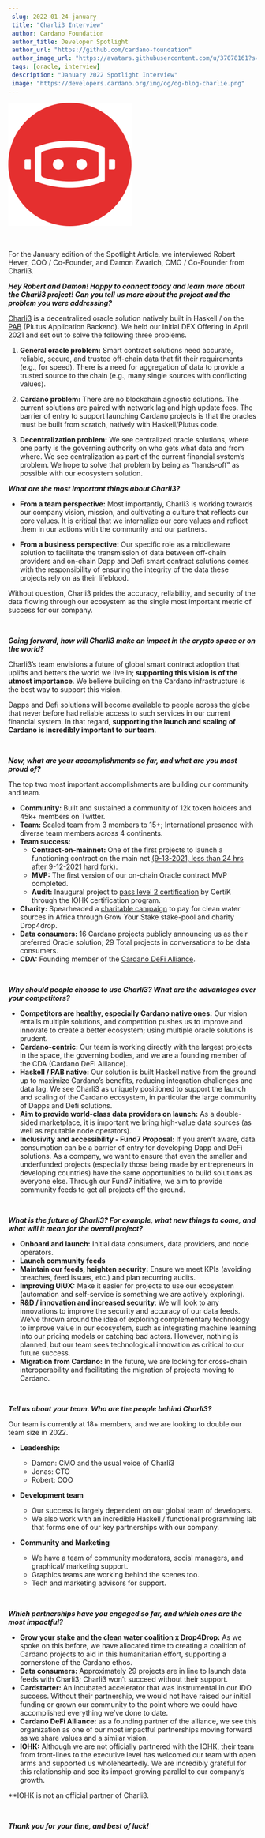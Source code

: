 ```yaml
---
 slug: 2022-01-24-january
 title: "Charli3 Interview"
 author: Cardano Foundation
 author_title: Developer Spotlight
 author_url: "https://github.com/cardano-foundation"
 author_image_url: "https://avatars.githubusercontent.com/u/37078161?s=200&v=4"
 tags: [oracle, interview]
 description: "January 2022 Spotlight Interview"
 image: "https://developers.cardano.org/img/og/og-blog-charlie.png"
---
```


 ![title image](../static/img/devblog/charli3.png)

 <br />

 For the January edition of the Spotlight Article, we interviewed Robert Hever, COO / Co-Founder, and Damon Zwarich, CMO / Co-Founder from Charli3.
 <br />

 **_Hey Robert and Damon! Happy to connect today and learn more about the Charli3 project! Can you tell us more about the project and the problem you were addressing?_**

 [Charli3](https://charli3.io/) is a decentralized oracle solution natively built in Haskell / on the [PAB](https://docs.cardano.org/plutus/Plutus-tools) (Plutus Application Backend). We held our Initial DEX Offering in April 2021 and set out to solve the following three problems.

 1. **General oracle problem:** Smart contract solutions need accurate, reliable, secure, and trusted off-chain data that fit their requirements (e.g., for speed). There is a need for aggregation of data to provide a trusted source to the chain (e.g., many single sources with conflicting values).

 2. **Cardano problem:** There are no blockchain agnostic solutions. The current solutions are paired with network lag and high update fees. The barrier of entry to support launching Cardano projects is that the oracles must be built from scratch, natively with Haskell/Plutus code. 

 3. **Decentralization problem:** We see centralized oracle solutions, where one party is the governing authority on who gets what data and from where. We see centralization as part of the current financial system’s problem. We hope to solve that problem by being as “hands-off” as possible with our ecosystem solution.

<!-- truncate -->

 **_What are the most important things about Charli3?_**

 - **From a team perspective:** Most importantly, Charli3 is working towards our company vision, mission, and cultivating a culture that reflects our core values. It is critical that we internalize our core values and reflect them in our actions with the community and our partners.

 - **From a business perspective:** Our specific role as a middleware solution to facilitate the transmission of data between off-chain providers and on-chain Dapp and Defi smart contract solutions comes with the responsibility of ensuring the integrity of the data these projects rely on as their lifeblood. 

 Without question, Charli3 prides the accuracy, reliability, and security of the data flowing through our ecosystem as the single most important metric of success for our company. 

 <br />

 **_Going forward, how will Charli3 make an impact in the crypto space or on the world?_**

 Charli3’s team envisions a future of global smart contract adoption that uplifts and betters the world we live in; **supporting this vision is of the utmost importance**. We believe building on the Cardano infrastructure is the best way to support this vision.

 Dapps and Defi solutions will become available to people across the globe that never before had reliable access to such services in our current financial system. In that regard, **supporting the launch and scaling of Cardano is incredibly important to our team**.

 <br />

 **_Now, what are your accomplishments so far, and what are you most proud of?_**

 The top two most important accomplishments are building our community and team.

 - **Community:** Built and sustained a community of 12k token holders and 45k+ members on Twitter.
 - **Team:** Scaled team from 3 members to 15+; International presence with diverse team members across 4 continents.
 - **Team success:**
     - **Contract-on-mainnet:** One of the first projects to launch a functioning contract on the main net [(9-13-2021, less than 24 hrs after 9-12-2021 hard fork)](https://cardanoscan.io/transaction/6e18eff1930b29f133599577c0e06225372ac33846cbdddcd0d0d47b224c19e1).
     - **MVP:** The first version of our on-chain Oracle contract MVP completed.
     - **Audit:** Inaugural project to [pass level 2 certification](https://charli3.io/assets/downloads/REP-Charli3.io-2021-11-15.pdf) by CertiK through the IOHK certification program.
 - **Charity:** Spearheaded a [charitable campaign](https://www.growyourstake.com/2021/08/02/the-right-to-clean-water/) to pay for clean water sources in Africa through Grow Your Stake stake-pool and charity Drop4drop. 
 - **Data consumers:** 16 Cardano projects publicly announcing us as their preferred Oracle solution; 29 Total projects in conversations to be data consumers.
 - **CDA:** Founding member of the [Cardano DeFi Alliance](https://cardanodefialliance.org/). 



 <br />

 **_Why should people choose to use Charli3? What are the advantages over your competitors?_**

 - **Competitors are healthy, especially Cardano native ones:** Our vision entails multiple solutions, and competition pushes us to improve and innovate to create a better ecosystem; using multiple oracle solutions is prudent.
 - **Cardano-centric:**  Our team is working directly with the largest projects in the space, the governing bodies, and we are a founding member of the CDA (Cardano DeFi Alliance). 
 - **Haskell / PAB native:** Our solution is built Haskell native from the ground up to maximize Cardano’s benefits, reducing integration challenges and data lag. We see Charli3 as uniquely positioned to support the launch and scaling of the Cardano ecosystem, in particular the large community of Dapps and Defi solutions. 
 - **Aim to provide world-class data providers on launch:** As a double-sided marketplace, it is important we bring high-value data sources (as well as reputable node operators).
 - **Inclusivity and accessibility - Fund7 Proposal:** If you aren’t aware, data consumption can be a barrier of entry for developing Dapp and DeFi solutions. As a company, we want to ensure that even the smaller and underfunded projects (especially those being made by entrepreneurs in developing countries) have the same opportunities to build solutions as everyone else. Through our Fund7 initiative, we aim to provide community feeds to get all projects off the ground.  


 <br />

 **_What is the future of Charli3? For example, what new things to come, and what will it mean for the overall project?_**

 - **Onboard and launch:** Initial data consumers, data providers, and node operators.
 - **Launch community feeds**
 - **Maintain our feeds, heighten security:** Ensure we meet KPIs (avoiding breaches, feed issues, etc.) and plan recurring audits.
 - **Improving UIUX:** Make it easier for projects to use our ecosystem (automation and self-service is something we are actively exploring).
 - **R&D / innovation and increased security**: We will look to any innovations to improve the security and accuracy of our data feeds. We’ve thrown around the idea of exploring complementary technology to improve value in our ecosystem, such as integrating machine learning into our pricing models or catching bad actors. However, nothing is planned, but our team sees technological innovation as critical to our future success.
 - **Migration from Cardano:** In the future, we are looking for cross-chain interoperability and facilitating the migration of projects moving to Cardano.


 <br />

 **_Tell us about your team. Who are the people behind Charli3?_**

 Our team is currently at 18+ members, and we are looking to double our team size in 2022.
 - **Leadership:**
     - Damon: CMO and the usual voice of Charli3
     - Jonas: CTO 
     - Robert: COO

 - **Development team**
     - Our success is largely dependent on our global team of developers. 
     - We also work with an incredible Haskell / functional programming lab that forms one of our key partnerships with our company.

 - **Community and Marketing**
     - We have a team of community moderators, social managers, and graphical/ marketing support. 
     - Graphics teams are working behind the scenes too.
     - Tech and marketing advisors for support.


 <br />

 **_Which partnerships have you engaged so far, and which ones are the most impactful?_**

 - **Grow your stake and the clean water coalition x Drop4Drop:** As we spoke on this before, we have allocated time to creating a coalition of Cardano projects to aid in this humanitarian effort, supporting a cornerstone of the Cardano ethos. 
 - **Data consumers:** Approximately 29 projects are in line to launch data feeds with Charli3; Charli3 won’t succeed without their support.
 - **Cardstarter:** An incubated accelerator that was instrumental in our IDO success. Without their partnership, we would not have raised our initial funding or grown our community to the point where we could have accomplished everything we’ve done to date.
 - **Cardano DeFi Alliance:** as a founding partner of the alliance, we see this organization as one of our most impactful partnerships moving forward as we share values and a similar vision.
 - **IOHK:** Although we are not officially partnered with the IOHK, their team from front-lines to the executive level has welcomed our team with open arms and supported us wholeheartedly. We are incredibly grateful for this relationship and see its impact growing parallel to our company’s growth.

 **IOHK is not an official partner of Charli3.


 <br />

 **_Thank you for your time, and best of luck!_**

 <br />
